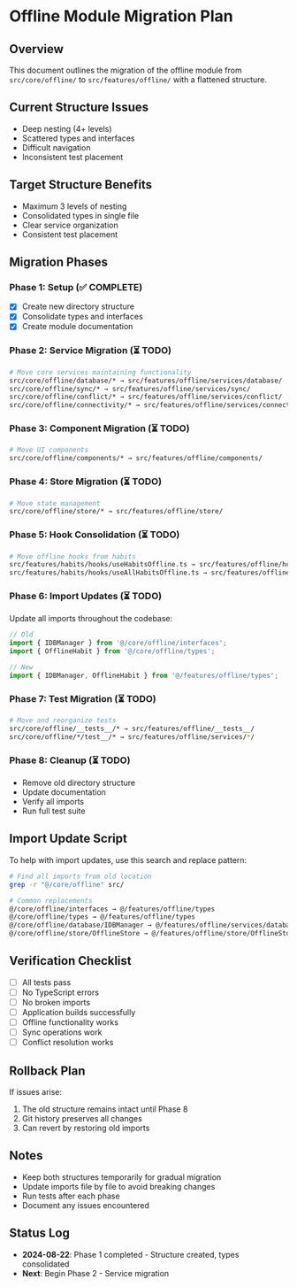 # Offline Module Migration Plan

## Overview

This document outlines the migration of the offline module from
`src/core/offline/` to `src/features/offline/` with a flattened structure.

## Current Structure Issues

- Deep nesting (4+ levels)
- Scattered types and interfaces
- Difficult navigation
- Inconsistent test placement

## Target Structure Benefits

- Maximum 3 levels of nesting
- Consolidated types in single file
- Clear service organization
- Consistent test placement

## Migration Phases

### Phase 1: Setup (✅ COMPLETE)

- [x] Create new directory structure
- [x] Consolidate types and interfaces
- [x] Create module documentation

### Phase 2: Service Migration (⏳ TODO)

```bash
# Move core services maintaining functionality
src/core/offline/database/* → src/features/offline/services/database/
src/core/offline/sync/* → src/features/offline/services/sync/
src/core/offline/conflict/* → src/features/offline/services/conflict/
src/core/offline/connectivity/* → src/features/offline/services/connectivity/
```

### Phase 3: Component Migration (⏳ TODO)

```bash
# Move UI components
src/core/offline/components/* → src/features/offline/components/
```

### Phase 4: Store Migration (⏳ TODO)

```bash
# Move state management
src/core/offline/store/* → src/features/offline/store/
```

### Phase 5: Hook Consolidation (⏳ TODO)

```bash
# Move offline hooks from habits
src/features/habits/hooks/useHabitsOffline.ts → src/features/offline/hooks/
src/features/habits/hooks/useAllHabitsOffline.ts → src/features/offline/hooks/
```

### Phase 6: Import Updates (⏳ TODO)

Update all imports throughout the codebase:

```typescript
// Old
import { IDBManager } from '@/core/offline/interfaces';
import { OfflineHabit } from '@/core/offline/types';

// New
import { IDBManager, OfflineHabit } from '@/features/offline/types';
```

### Phase 7: Test Migration (⏳ TODO)

```bash
# Move and reorganize tests
src/core/offline/__tests__/* → src/features/offline/__tests__/
src/core/offline/*/test__/* → src/features/offline/services/*/
```

### Phase 8: Cleanup (⏳ TODO)

- Remove old directory structure
- Update documentation
- Verify all imports
- Run full test suite

## Import Update Script

To help with import updates, use this search and replace pattern:

```bash
# Find all imports from old location
grep -r "@/core/offline" src/

# Common replacements
@/core/offline/interfaces → @/features/offline/types
@/core/offline/types → @/features/offline/types
@/core/offline/database/IDBManager → @/features/offline/services/database/IDBManager
@/core/offline/store/OfflineStore → @/features/offline/store/OfflineStore
```

## Verification Checklist

- [ ] All tests pass
- [ ] No TypeScript errors
- [ ] No broken imports
- [ ] Application builds successfully
- [ ] Offline functionality works
- [ ] Sync operations work
- [ ] Conflict resolution works

## Rollback Plan

If issues arise:

1. The old structure remains intact until Phase 8
2. Git history preserves all changes
3. Can revert by restoring old imports

## Notes

- Keep both structures temporarily for gradual migration
- Update imports file by file to avoid breaking changes
- Run tests after each phase
- Document any issues encountered

## Status Log

- **2024-08-22**: Phase 1 completed - Structure created, types consolidated
- **Next**: Begin Phase 2 - Service migration
